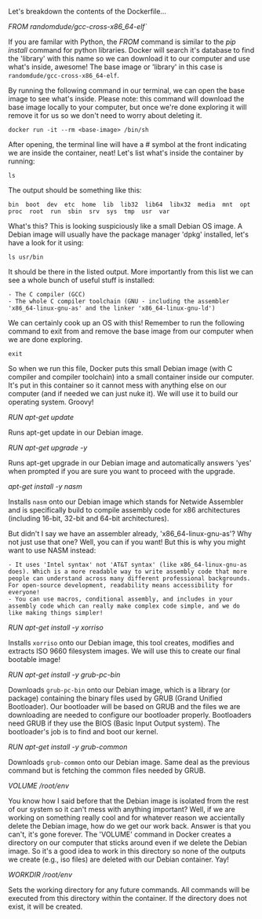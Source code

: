 Let's breakdown the contents of the Dockerfile...

*FROM randomdude/gcc-cross-x86_64-elf`*

If you are familar with Python, the *FROM* command is similar to the *pip install* command for python libraries. Docker will search it's database to find the 'library' with this name so we can download it to our computer and use what's inside, awesome! The base image or 'library' in this case is `randomdude/gcc-cross-x86_64-elf`.

By running the following command in our terminal, we can open the base image to see what's inside. Please note: this command will download the base image locally to your computer, but once we're done exploring it will remove it for us so we don't need to worry about deleting it.

    docker run -it --rm <base-image> /bin/sh

After opening, the terminal line will have a # symbol at the front indicating we are inside the container, neat! Let's list what's inside the container by running:

    ls

The output should be something like this:

    bin  boot  dev  etc  home  lib  lib32  lib64  libx32  media  mnt  opt  proc  root  run  sbin  srv  sys  tmp  usr  var

What's this? This is looking suspiciously like a small Debian OS image. A Debian image will usually have the package manager 'dpkg' installed, let's have a look for it using:

    ls usr/bin

It should be there in the listed output. More importantly from this list we can see a whole bunch of useful stuff is installed:

    - The C compiler (GCC)
    - The whole C compiler toolchain (GNU - including the assembler 'x86_64-linux-gnu-as' and the linker 'x86_64-linux-gnu-ld')

We can certainly cook up an OS with this! Remember to run the following command to exit from and remove the base image from our computer when we are done exploring.

    exit

So when we run this file, Docker puts this small Debian image (with C compiler and compiler toolchain) into a small container inside our computer. It's put in this container so it cannot mess with anything else on our computer (and if needed we can just nuke it). We will use it to build our operating system. Groovy!

*RUN apt-get update*

Runs apt-get update in our Debian image.

*RUN apt-get upgrade -y*

Runs apt-get upgrade in our Debian image and automatically answers 'yes' when prompted if you are sure you want to proceed with the upgrade.

*apt-get install -y nasm*

Installs `nasm` onto our Debian image which stands for Netwide Assembler and is specifically build to compile assembly code for x86 architectures (including 16-bit, 32-bit and 64-bit architectures).

But didn't I say we have an assembler already, 'x86_64-linux-gnu-as'? Why not just use that one? Well, you can if you want! But this is why you might want to use NASM instead:

    - It uses 'Intel syntax' not 'AT&T syntax' (like x86_64-linux-gnu-as does). Which is a more readable way to write assembly code that more people can understand across many different professional backgrounds. For open-source development, readability means accessibility for everyone!
    - You can use macros, conditional assembly, and includes in your assembly code which can really make complex code simple, and we do like making things simpler!

*RUN apt-get install -y xorriso*

Installs `xorriso` onto our Debian image, this tool creates, modifies and extracts ISO 9660 filesystem images. We will use this to create our final bootable image!

*RUN apt-get install -y grub-pc-bin*

Downloads `grub-pc-bin` onto our Debian image, which is a library (or package) containing the binary files used by GRUB (Grand Unified Bootloader). Our bootloader will be based on GRUB and the files we are downloading are needed to configure our bootloader properly. Bootloaders need GRUB if they use the BIOS (Basic Input Output system). The bootloader's job is to find and boot our kernel.

*RUN apt-get install -y grub-common*

Downloads `grub-common` onto our Debian image. Same deal as the previous command but is fetching the common files needed by GRUB.

*VOLUME /root/env*

You know how I said before that the Debian image is isolated from the rest of our system so it can't mess with anything important? Well, if we are working on something really cool and for whatever reason we accientally delete the Debian image, how do we get our work back. Answer is that you can't, it's gone forever. The 'VOLUME' command in Docker creates a directory on our computer that sticks around even if we delete the Debian image. So it's a good idea to work in this directory so none of the outputs we create (e.g., iso files) are deleted with our Debian container. Yay!

*WORKDIR /root/env*

Sets the working directory for any future commands. All commands will be executed from this directory within the container. If the directory does not exist, it will be created.